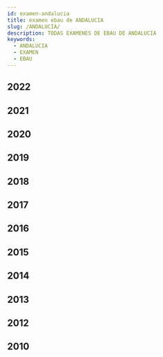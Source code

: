 ```yaml
---
id: examen-andalucia
title: examen ebau de ANDALUCIA
slug: /ANDALUCÍA/
description: TODAS EXAMENES DE EBAU DE ANDALUCIA
keywords:
  - ANDALUCIA
  - EXAMEN
  - EBAU
---
```


## 2022
## 2021
## 2020
## 2019
## 2018
## 2017
## 2016
## 2015
## 2014
## 2013
## 2012
## 2010

